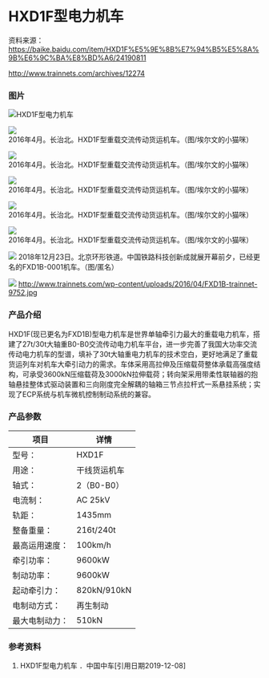 # HXD1F型电力机车

资料来源：
https://baike.baidu.com/item/HXD1F%E5%9E%8B%E7%94%B5%E5%8A%9B%E6%9C%BA%E8%BD%A6/24190811

http://www.trainnets.com/archives/12274

### 图片

![HXD1F型电力机车](https://baike.baidu.com/pic/HXD1F%E5%9E%8B%E7%94%B5%E5%8A%9B%E6%9C%BA%E8%BD%A6/24190811/1/0dd7912397dda144ad348d9dcdfec7a20cf431ad28c0?fr=lemma&ct=single)


![](http://www.trainnets.com/wp-content/uploads/2016/04/n-aewdxmm-HXD1F-IMG_8562.jpg)
2016年4月。长治北。HXD1F型重载交流传动货运机车。（图/埃尔文的小猫咪）

![](http://www.trainnets.com/wp-content/uploads/2016/04/n-aewdxmm-HXD1F-IMG_8708.jpg)
2016年4月。长治北。HXD1F型重载交流传动货运机车。（图/埃尔文的小猫咪）

![](http://www.trainnets.com/wp-content/uploads/2016/04/n-aewdxmm-HXD1F-IMG_8568.jpg)
2016年4月。长治北。HXD1F型重载交流传动货运机车。（图/埃尔文的小猫咪）

![](http://www.trainnets.com/wp-content/uploads/2016/04/n-aewdxmm-HXD1F-IMG_8646.jpg)
2016年4月。长治北。HXD1F型重载交流传动货运机车。（图/埃尔文的小猫咪）

![](http://www.trainnets.com/wp-content/uploads/2016/04/n-aewdxmm-HXD1F-IMG_8551.jpg)
2016年4月。长治北。HXD1F型重载交流传动货运机车。（图/埃尔文的小猫咪）

![](http://www.trainnets.com/wp-content/uploads/2016/04/FXD1B-trainnet-9751.jpg)
2018年12月23日。北京环形铁道。中国铁路科技创新成就展开幕前夕，已经更名的FXD1B-0001机车。（图/匿名）

![](http://www.trainnets.com/wp-content/uploads/2016/04/FXD1B-trainnet-9752.jpg)
http://www.trainnets.com/wp-content/uploads/2016/04/FXD1B-trainnet-9752.jpg



### 产品介绍
HXD1F(现已更名为FXD1B)型电力机车是世界单轴牵引力最大的重载电力机车，搭建了27t/30t大轴重B0-B0交流传动电力机车平台，进一步完善了我国大功率交流传动电力机车的型谱，填补了30t大轴重电力机车的技术空白，更好地满足了重载货运列车对机车大牵引动力的需求。车体采用高拉伸及压缩载荷整体承载高强度结构，可承受3600kN压缩载荷及3000kN拉伸载荷；转向架采用带柔性联轴器的抱轴悬挂整体式驱动装置和三向刚度完全解耦的轴箱三节点拉杆式一系悬挂系统；实现了ECP系统与机车微机控制制动系统的兼容。

### 产品参数

项目|详情
-|-
型号：|HXD1F
用途：|干线货运机车
轴式：|2（B0-B0）
电流制：|AC 25kV
轨距：|1435mm
整备重量：|216t/240t
最高运用速度：|100km/h
牵引功率：|9600kW
制动功率：|9600kW
起动牵引力：|820kN/910kN
电制动方式：|再生制动
最大电制动力：|510kN


### 参考资料
1.  HXD1F型电力机车  ．中国中车[引用日期2019-12-08]